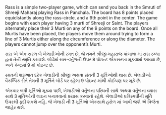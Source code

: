 Rass is a simple two-player game, which can send you back in the Smruti of Shreeji Maharaj playing Rass in Panchala. The board has 8 points placed equidistantly along the rass-circle, and a 9th point in the center. The game begins with each player having 3 murti of Shreeji or Saint. The players alternately place their 3 Murti on any of the 9 points on the board. Once all Murtis have been placed, the players move them around trying to form a line of 3 Murtis either along the circumference or along the diameter. The players cannot jump over the opponent’s Murti. 


રાસ એ એક સરળ બે ખેલાડીઓની રમત છે, જે તમને શ્રીજી મહારાજ પાંચાળા માં રાસ રમ્યા હતા તેની સ્મૃતિ કરાવશે. બોર્ડમાં રાસ-વર્તુળની ઉપર  8 પોઇન્ટ એકસરખા  મૂકવામાં આવ્યા છે, અને કેન્દ્રમાં 9 મો પોઇન્ટ છે. 

રમતની શરૂઆત દરેક ખેલાડીની  શ્રીજી અથવા સંતની 3 મૂર્તિઓથી થાય છે. ખેલાડીઓ વૈકલ્પિક રીતે તેમની 3 મૂર્તિને બોર્ડ પર રહેલા 9 પોઇન્ટ માંથી કોઈપણ પર મૂકે છે. 

એકવાર બધી મૂર્તિઓ  મૂક્યા પછી, ખેલાડીઓ વર્તુળના પરિઘની  સાથે અથવા વર્તુળના વ્યાસ સાથે 3 મૂર્તિઓની લાઇન બનાવવાનો પ્રયાસ કરવાનો રહેશે. 
ખેલાડીઓ પ્રતિસ્પર્ધીની મૂર્તિ ઉપરથી  કૂદી શકશે નહિ. જે ખેલાડી ની 3 મૂર્તિઓ એકસાથે હરોળ માં આવી જશે એ વિજેતા જાહેર થશે.